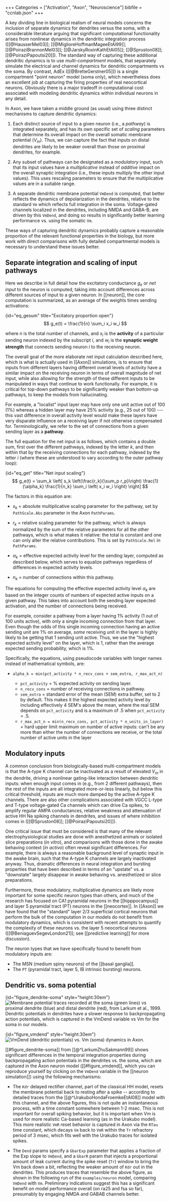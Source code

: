 +++
Categories = ["Activation", "Axon", "Neuroscience"]
bibfile = "ccnlab.json"
+++

A key dividing line in biological realism of neural models concerns the inclusion of separate dynamics for dendrites versus the soma, with a considerable literature arguing that significant computational functionality arises from nonlinear dynamics in the dendritic integration process ([[@HausserMel03]]; [[@MiglioreHoffmanMageeEtAl99]]; [[@PoiraziBrannonMel03]]; [[@JarskyRoxinKathEtAl05]]; [[@Spruston08]]; [[@PoiraziPapoutsi20]]). The standard way of capturing these additional dendritic dynamics is to use _multi-compartment_ models, that separately simulate the electrical and channel dynamics for dendritic compartments vs the soma. By contrast, AdEx ([[@BretteGerstner05]]) is a single compartment "point neuron" model (soma only), which nevertheless does an excellent job at capturing the firing properties of real neocortical neurons. Obviously there is a major tradeoff in computational cost associated with modeling dendritic dynamics within individual neurons in any detail.

In Axon, we have taken a middle ground (as usual) using three distinct mechanisms to capture dendritic dynamics:

1. Each distinct source of input to a given neuron (i.e., a _pathway_) is integrated separately, and has its own specific set of _scaling_ parameters that determine its overall impact on the overall somatic membrane potential ($V_m$). Thus, we can capture the fact that inputs on distal dendrites are likely to be weaker overall than those on proximal dendrites, for example.

2. Any subset of pathways can be designated as a _modulatory_ input, such that its input values have a _multiplicative_ instead of _additive_ impact on the overall synaptic integration (i.e., these inputs multiply the other input values). This uses rescaling parameters to ensure that the multiplicative values are in a suitable range.

3. A separate dendritic membrane potential `VmDend` is computed, that better reflects the dynamics of depolarization in the dendrites, relative to the standard `Vm` which reflects full integration in the soma. Voltage-gated channels localized in the dendrites, including NMDA and GABA-B, are driven by this `VmDend`, and doing so results in significantly better learning performance vs. using the somatic `Vm`.

These ways of capturing dendritic dynamics probably capture a reasonable proportion of the relevant functional properties in the biology, but more work with direct comparisons with fully detailed compartmental models is necessary to understand these issues better.

## Separate integration and scaling of input pathways

Here we describe in full detail how the excitatory conductance $g_e$ or _net input_ to the neuron is computed, taking into account differences across different sources of input to a given neuron. In [[neuron]], the core computation is summarized, as an average of the weights times sending activations:

{id="eq_gesum" title="Excitatory proportion open"}
$$
g_e(t) = \frac{1}{n} \sum_i x_i w_i
$$

where _n_ is the total number of channels, and $x_i$ is the **activity** of a particular sending neuron indexed by the subscript _i_, and $w_i$ is the **synaptic weight strength** that connects sending neuron _i_ to the receiving neuron.

The overall goal of the more elaborate net input calculation described here, which is what is actually used in [[Axon]] simulations, is to ensure that inputs from different layers having different overall levels of activity have a similar impact on the receiving neuron in terms of overall magnitude of net input, while also allowing for the strength of these different inputs to be manipulated in ways that continue to work functionally. For example, it is critical for top-down pathways to be significantly weaker than bottom-up pathways, to keep the models from hallucinating.

For example, a "localist" input layer may have only one unit active out of 100 (1%) whereas a hidden layer may have 25% activity (e.g., 25 out of 100) --- this vast difference in overall activity level would make these layers have very disparate influence on a receiving layer if not otherwise compensated for.  Terminologically, we refer to the set of connections from a given sending layer as a **pathway**.

The full equation for the net input is as follows, which contains a double sum, first over the different pathways, indexed by the letter _k_, and then within that by the receiving connections for each pathway, indexed by the letter _i_ (where these are understood to vary according to the outer pathway loop):

{id="eq_get" title="Net input scaling"}
$$
g_e(t) = \sum_k \left[ s_k \left(\frac{r_k}{\sum_p r_p}\right) \frac{1}{\alpha_k} \frac{1}{n_k} \sum_i \left( x_i w_i \right) \right]
$$

The factors in this equation are:

* $s_k$ = absolute multiplicative scaling parameter for the pathway, set by `PathScale.Abs` parameter in the Axon `PathParams`.

* $r_k$ = relative scaling parameter for the pathway, which is always normalized by the sum of the relative parameters for all the other pathways, which is what makes it relative: the total is constant and one can only alter the relative contributions. This is set by `PathScale.Rel` in `PathParams`.

* $\alpha_k$ = effective expected activity level for the sending layer, computed as described below, which serves to equalize pathways regardless of differences in expected activity levels.

* $n_k$ = number of connections within this pathway.

The equations for computing the effective expected activity level $\alpha_k$ are based on the integer counts of numbers of expected active inputs on a given pathway. This takes into account both the sending layer expected activation, and the number of connections being received.  

For example, consider a pathway from a layer having 1% activity (1 out of 100 units active), with only a single incoming connection from that layer. Even though the odds of this single incoming connection having an active sending unit are 1% on average, _some_ receiving unit in the layer is highly likely to be getting that 1 sending unit active. Thus, we use the "highest expected activity level" on the layer, which is 1, rather than the average expected sending probability, which is 1%.

Specifically, the equations, using pseudocode variables with longer names instead of mathematical symbols, are:

* `alpha_k = min(pct_activity * n_recv_cons + sem_extra, r_max_act_n)`

    + `pct_activity` = % expected activity on sending layer.
    + `n_recv_cons` = number of receiving connections in pathway.
    + `sem_extra` = standard error of the mean (SEM) extra buffer, set to 2 by default. This makes it the highest expected activity level by including effectively 4 SEM's above the mean, where the real SEM depends on `pct_activity` and is a maximum of .5 when `pct_activity` = .5.
    + `r_max_act_n = min(n_recv_cons, pct_activity * n_units_in_layer)` = hard upper limit maximum on number of active inputs: can't be any more than either the number of connections we receive, or the total number of active units in the layer

## Modulatory inputs

A common conclusion from biologically-based multi-compartment models is that the A-type K channel can be inactivated as a result of elevated $V_m$ in the dendrite, driving a nonlinear gating-like interaction between dendritic inputs: when enough input comes in (e.g., from 2 different pathways), then the rest of the inputs are all integrated more-or-less linearly, but below this critical threshold, inputs are much more damped by the active A-type K channels. There are also other complications associated with VGCC L-type and T-type voltage-gated Ca channels which can drive Ca spikes, to amplify regular AMPA conductances, relative weakness and attenuation of active HH Na spiking channels in dendrites, and issues of where inhibition comes in ([[@Spruston08]]; [[@PoiraziPapoutsi20]]).

One critical issue that must be considered is that many of the relevant electrophysiological studies are done with anesthetized animals or isolated slice preparations (_in vitro_), and comparisons with those done in the awake behaving context (_in activo_) often reveal significant differences. For example, there is always a reasonable background level of synaptic input in the awake brain, such that the A-type K channels are largely inactivated anyway. Thus, dramatic differences in neural integration and bursting properties that have been described in terms of an "upstate" vs. a "downstate" largely disappear in awake behaving vs. anesthetized or slice preparations.

Furthermore, these modulatory, multiplicative dynamics are likely more important for some specific neuron types than others, and much of the research has focused on CA1 pyramidal neurons in the [[hipppocampus]] and layer 5 pyramidal tract (PT) neurons in the [[neocortex]]. In [[Axon]] we have found that the "standard" layer 2/3 superficial cortical neurons that perform the bulk of the computation in our models do not benefit from modulatory dynamics, which is consistent with recent attempts to quantify the complexity of these neurons vs. the layer 5 neocortical neurons ([[@BeniaguevSegevLondon21]]; see [[predictive learning]] for more discussion).

The neuron types that we have specifically found to benefit from modulatory inputs are:

* The MSN (medium spiny neurons) of the [[basal ganglia]].
* The `PT` (pyramidal tract, layer 5, IB intrinsic bursting) neurons.

## Dendritic vs. soma potential

{id="figure_dendrite-soma" style="height:30em"}
![Membrane potential traces recorded at the soma (green lines) vs proximal dendrite (blue) and distal dendrite (red), from Larkum et al., 1999. Dendritic potentials in dendrites have a slower response to backpropagating action potentials, which is captured in the VmDend variable vs Vm for the soma in our models.](media/fig_dendrite_soma_vm_larkum_etal99.png)

{id="figure_vmdend" style="height:30em"}
![VmDend (dendritic potentials) vs. Vm (soma) dynamics in Axon.](media/fig_axon_neuron_vmdend.png)

[[#figure_dendrite-soma]] from [[@^LarkumZhuSakmann99]] shows significant differences in the temporal integration properties during backpropagating action potentials in the dendrites vs. the soma, which are captured in the Axon neuron model ([[#figure_vmdend]], which you can reproduce yourself by clicking on the `VmDend` variable in the [[neuron simulation]]) using the following mechanisms:

* The `Kdr` delayed rectifier channel, part of the classical HH model, resets the membrane potential back to resting after a spike -- according to detailed traces from the [[@^UrakuboHondaFroemkeEtAl08]] model with this channel, and the above figures, this is not quite an instantaneous process, with a time constant somewhere between 1-2 msec. This is not important for overall spiking behavior, but it is important when Vm is used for more realistic Ca-based learning (as in the Urakubo model). This more realistic `VmR` reset behavior is captured in Axon via the `RTau` time constant, which decays `Vm` back to `VmR` within the `Tr` refractory period of 3 msec, which fits well with the Urakubo traces for isolated spikes.

* The `Dend` params specify a `GbarExp` parameter that applies a fraction of the Exp slope to `VmDend`, and a `GbarR` param that injects a proportional amount of leak current during the spike reset (`Tr`) window to bring the Vm back down a bit, reflecting the weaker amount of `Kdr` out in the dendrites. This produces traces that resemble the above figure, as shown in the following run of the `examples/neuron` model, comparing `VmDend` with `Vm`. Preliminary indications suggest this has a significant benefit on model performance overall (on ra25 and fsa so far), presumably by engaging NMDA and GABAB channels better.


